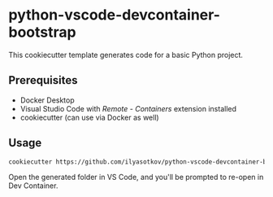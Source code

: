 # python-vscode-devcontainer-bootstrap

This cookiecutter template generates code for a basic Python project.

## Prerequisites

- Docker Desktop
- Visual Studio Code with *Remote - Containers* extension installed
- cookiecutter (can use via Docker as well)

## Usage

```sh
cookiecutter https://github.com/ilyasotkov/python-vscode-devcontainer-bootstrap
```

Open the generated folder in VS Code, and you'll be prompted to re-open in Dev Container.
